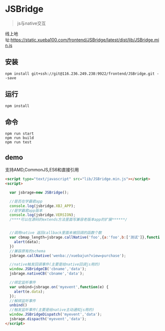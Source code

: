 # JSBridge
> js与native交互

线上地址:https://static.xueba100.com/frontend/JSBridge/latest/dist/lib/JSBridge.min.js

## 安装

```
npm install git+ssh://git@116.236.249.238:9922/frontend/JSBridge.git --save
```

## 运行
```
npm install
```

## 命令

```
npm run start
npm run build
npm run test
```
## demo
支持AMD,CommonJS,ES6和直接引用
```html
<script type="text/javascript" src="lib/JSBridge.min.js"></script>
<script>

  var jsbrage=new JSBridge();

  //是否在学霸君app
  console.log(jsbridge.XBJ_APP);
  //是学霸君app版本
  console.log(jsbridge.VERSION);
  /****可以在源码的extends方法里面写兼容老版本app的扩展******/


  //调用native 返回callback里面未被回调的函数个数
  var cbmap_length=jsbrage.callNative('foo',{a:'foo',b:['测试']},function(data) {
    alert(data);
  })
  //兼容原有的schema
  jsbrage.callNative('wenba://xuebajun?view=purchase');

  //native触发回调事件(主要是给native回调js用的)
  window.JSBridgeCB('cbname','data');
  jsbrage.nativeCB('cbname','data');

  //绑定监听事件
  var unbind=jsbrage.on('myevent',function(e) {
    alert(e.data);
  });
  //解绑监听事件
  unbind()
  //触发监听事件(主要是给native主动通知js用的)
  window.JSBridgeDispatch('myevent','data');
  jsbrage.dispacth('myevent','data');
</script>
```
